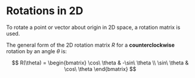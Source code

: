 # Rotations in 2D



To rotate a point or vector about origin in 2D space, a rotation matrix is used.

The general form of the 2D rotation matrix $R$ for a **counterclockwise** rotation by an angle $\theta$ is:

$$
R(\theta) =
\begin{bmatrix}
\cos\ \theta & -\sin\ \theta \\
\sin\ \theta & \cos\ \theta
\end{bmatrix}
$$
